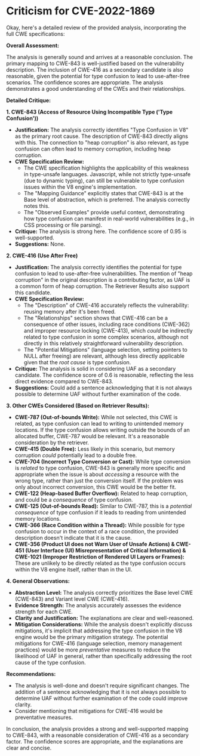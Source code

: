 # Criticism for CVE-2022-1869

Okay, here's a detailed review of the provided analysis, incorporating the full CWE specifications:

**Overall Assessment:**

The analysis is generally sound and arrives at a reasonable conclusion. The primary mapping to CWE-843 is well-justified based on the vulnerability description.  The inclusion of CWE-416 as a secondary candidate is also reasonable, given the potential for type confusion to lead to use-after-free scenarios. The confidence scores are appropriate. The analysis demonstrates a good understanding of the CWEs and their relationships.

**Detailed Critique:**

**1. CWE-843 (Access of Resource Using Incompatible Type ('Type Confusion'))**

*   **Justification:** The analysis correctly identifies "Type Confusion in V8" as the primary root cause. The description of CWE-843 directly aligns with this. The connection to "heap corruption" is also relevant, as type confusion can often lead to memory corruption, including heap corruption.
*   **CWE Specification Review:**
    *   The CWE specification highlights the applicability of this weakness in type-unsafe languages. Javascript, while not strictly type-unsafe (due to dynamic typing), can still be vulnerable to type confusion issues within the V8 engine's implementation.
    *   The "Mapping Guidance" explicitly states that CWE-843 is at the Base level of abstraction, which is preferred. The analysis correctly notes this.
    *   The "Observed Examples" provide useful context, demonstrating how type confusion can manifest in real-world vulnerabilities (e.g., in CSS processing or file parsing).
*   **Critique:** The analysis is strong here.  The confidence score of 0.95 is well-supported.
*   **Suggestions:**  None.

**2. CWE-416 (Use After Free)**

*   **Justification:** The analysis correctly identifies the potential for type confusion to lead to use-after-free vulnerabilities. The mention of "heap corruption" in the original description is a contributing factor, as UAF is a common form of heap corruption. The Retriever Results also support this candidate.
*   **CWE Specification Review:**
    *   The "Description" of CWE-416 accurately reflects the vulnerability: reusing memory after it's been freed.
    *   The "Relationships" section shows that CWE-416 can be a consequence of other issues, including race conditions (CWE-362) and improper resource locking (CWE-413), which *could* be indirectly related to type confusion in some complex scenarios, although not directly in this relatively straightforward vulnerability description.
    *   The "Potential Mitigations" (language selection, setting pointers to NULL after freeing) are relevant, although less directly applicable given that the *root cause* is type confusion.
*   **Critique:** The analysis is solid in considering UAF as a secondary candidate. The confidence score of 0.6 is reasonable, reflecting the less direct evidence compared to CWE-843.
*   **Suggestions:** Could add a sentence acknowledging that it is not always possible to determine UAF without further examination of the code.

**3. Other CWEs Considered (Based on Retriever Results):**

*   **CWE-787 (Out-of-bounds Write):** While not selected, this CWE is related, as type confusion can lead to writing to unintended memory locations. If the type confusion allows writing outside the bounds of an allocated buffer, CWE-787 would be relevant. It's a reasonable consideration by the retriever.
*   **CWE-415 (Double Free):** Less likely in this scenario, but memory corruption *could* potentially lead to a double free.
*   **CWE-704 (Incorrect Type Conversion or Cast):** While type conversion is *related* to type confusion, CWE-843 is generally more specific and appropriate when the issue is about *accessing* a resource with the wrong type, rather than just the conversion itself. If the problem was only about incorrect conversion, this CWE would be the better fit.
*   **CWE-122 (Heap-based Buffer Overflow):** Related to heap corruption, and could be a *consequence* of type confusion.
*   **CWE-125 (Out-of-bounds Read):** Similar to CWE-787, this is a *potential consequence* of type confusion if it leads to reading from unintended memory locations.
*   **CWE-366 (Race Condition within a Thread):** While possible for type confusion to occur in the context of a race condition, the provided description doesn't indicate that it is the cause.
*   **CWE-356 (Product UI does not Warn User of Unsafe Actions) & CWE-451 (User Interface (UI) Misrepresentation of Critical Information) & CWE-1021 (Improper Restriction of Rendered UI Layers or Frames):** These are unlikely to be directly related as the type confusion occurs within the V8 engine itself, rather than in the UI.

**4. General Observations:**

*   **Abstraction Level:** The analysis correctly prioritizes the Base level CWE (CWE-843) and Variant level CWE (CWE-416).
*   **Evidence Strength:** The analysis accurately assesses the evidence strength for each CWE.
*   **Clarity and Justification:** The explanations are clear and well-reasoned.
*   **Mitigation Considerations:** While the analysis doesn't explicitly discuss mitigations, it's implicit that addressing the type confusion in the V8 engine would be the primary mitigation strategy.  The potential mitigations for CWE-416 (language selection, memory management practices) would be more *preventative* measures to reduce the likelihood of UAF in general, rather than specifically addressing the root cause of the type confusion.

**Recommendations:**

*   The analysis is well-done and doesn't require significant changes. The addition of a sentence acknowledging that it is not always possible to determine UAF without further examination of the code could improve clarity.
*   Consider mentioning that mitigations for CWE-416 would be preventative measures.

In conclusion, the analysis provides a strong and well-supported mapping to CWE-843, with a reasonable consideration of CWE-416 as a secondary factor. The confidence scores are appropriate, and the explanations are clear and concise.